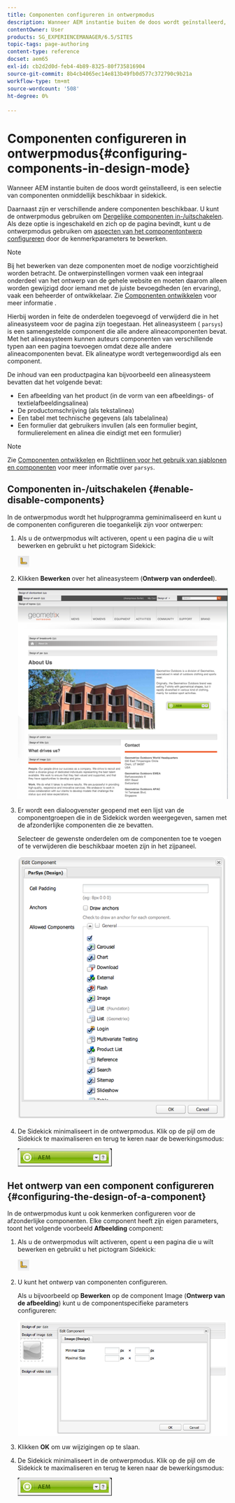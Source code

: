 ```yaml
---
title: Componenten configureren in ontwerpmodus
description: Wanneer AEM instantie buiten de doos wordt geïnstalleerd, is een selectie van componenten onmiddellijk beschikbaar in sidekick. Daarnaast zijn er verschillende andere componenten beschikbaar. U kunt de ontwerpmodus gebruiken om dergelijke componenten in- en uit te schakelen.
contentOwner: User
products: SG_EXPERIENCEMANAGER/6.5/SITES
topic-tags: page-authoring
content-type: reference
docset: aem65
exl-id: cb2d2d0d-feb4-4b89-8325-80f735816904
source-git-commit: 8b4cb4065ec14e813b49fb0d577c372790c9b21a
workflow-type: tm+mt
source-wordcount: '508'
ht-degree: 0%

---
```


# Componenten configureren in ontwerpmodus{#configuring-components-in-design-mode}

Wanneer AEM instantie buiten de doos wordt geïnstalleerd, is een selectie van componenten onmiddellijk beschikbaar in sidekick.

Daarnaast zijn er verschillende andere componenten beschikbaar. U kunt de ontwerpmodus gebruiken om [Dergelijke componenten in-/uitschakelen](#enabledisablecomponentsusingdesignmode). Als deze optie is ingeschakeld en zich op de pagina bevindt, kunt u de ontwerpmodus gebruiken om [aspecten van het componentontwerp configureren](#configuringcomponentsusingdesignmode) door de kenmerkparameters te bewerken.

>[!NOTE]
>
>Bij het bewerken van deze componenten moet de nodige voorzichtigheid worden betracht. De ontwerpinstellingen vormen vaak een integraal onderdeel van het ontwerp van de gehele website en moeten daarom alleen worden gewijzigd door iemand met de juiste bevoegdheden (en ervaring), vaak een beheerder of ontwikkelaar. Zie [Componenten ontwikkelen](/help/sites-developing/components.md) voor meer informatie .

Hierbij worden in feite de onderdelen toegevoegd of verwijderd die in het alineasysteem voor de pagina zijn toegestaan. Het alineasysteem ( `parsys`) is een samengestelde component die alle andere alineacomponenten bevat. Met het alineasysteem kunnen auteurs componenten van verschillende typen aan een pagina toevoegen omdat deze alle andere alineacomponenten bevat. Elk alineatype wordt vertegenwoordigd als een component.

De inhoud van een productpagina kan bijvoorbeeld een alineasysteem bevatten dat het volgende bevat:

* Een afbeelding van het product (in de vorm van een afbeeldings- of textielafbeeldingsalinea)
* De productomschrijving (als tekstalinea)
* Een tabel met technische gegevens (als tabelalinea)
* Een formulier dat gebruikers invullen (als een formulier begint, formulierelement en alinea die eindigt met een formulier)

>[!NOTE]
>
>Zie [Componenten ontwikkelen](/help/sites-developing/components.md#paragraphsystem) en [Richtlijnen voor het gebruik van sjablonen en componenten](/help/sites-developing/dev-guidelines-bestpractices.md#guidelines-for-using-templates-and-components) voor meer informatie over `parsys`.

## Componenten in-/uitschakelen {#enable-disable-components}

In de ontwerpmodus wordt het hulpprogramma geminimaliseerd en kunt u de componenten configureren die toegankelijk zijn voor ontwerpen:

1. Als u de ontwerpmodus wilt activeren, opent u een pagina die u wilt bewerken en gebruikt u het pictogram Sidekick:

   ![Ontwerpmodus](do-not-localize/chlimage_1.png)

1. Klikken **Bewerken** over het alineasysteem (**Ontwerp van onderdeel**).

   ![screen_shot_2012-02-08at102726am](assets/screen_shot_2012-02-08at102726am.png)

1. Er wordt een dialoogvenster geopend met een lijst van de componentgroepen die in de Sidekick worden weergegeven, samen met de afzonderlijke componenten die ze bevatten.

   Selecteer de gewenste onderdelen om de componenten toe te voegen of te verwijderen die beschikbaar moeten zijn in het zijpaneel.

   ![screen_shot_2012-02-08at103407am](assets/screen_shot_2012-02-08at103407am.png)

1. De Sidekick minimaliseert in de ontwerpmodus. Klik op de pijl om de Sidekick te maximaliseren en terug te keren naar de bewerkingsmodus:

   ![Sidekick geminimaliseerd](do-not-localize/sidekick-collapsed.png)

## Het ontwerp van een component configureren {#configuring-the-design-of-a-component}

In de ontwerpmodus kunt u ook kenmerken configureren voor de afzonderlijke componenten. Elke component heeft zijn eigen parameters, toont het volgende voorbeeld **Afbeelding** component:

1. Als u de ontwerpmodus wilt activeren, opent u een pagina die u wilt bewerken en gebruikt u het pictogram Sidekick:

   ![Ontwerpmodus - Sidekick](do-not-localize/chlimage_1-1.png)

1. U kunt het ontwerp van componenten configureren.

   Als u bijvoorbeeld op **Bewerken** op de component Image (**Ontwerp van de afbeelding**) kunt u de componentspecifieke parameters configureren:

   ![chlimage_1-5](assets/chlimage_1-5.png)

1. Klikken **OK** om uw wijzigingen op te slaan.

1. De Sidekick minimaliseert in de ontwerpmodus. Klik op de pijl om de Sidekick te maximaliseren en terug te keren naar de bewerkingsmodus:

   ![Sidekick geminimaliseerd](do-not-localize/sidekick-collapsed-1.png)
